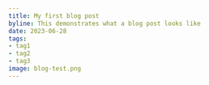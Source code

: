 ```yaml
---
title: My first blog post
byline: This demonstrates what a blog post looks like
date: 2023-06-28
tags:
- tag1
- tag2
- tag3
image: blog-test.png
---
```

